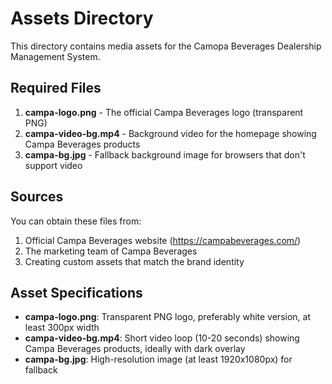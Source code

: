 # Assets Directory

This directory contains media assets for the Camopa Beverages Dealership Management System.

## Required Files

1. **campa-logo.png** - The official Campa Beverages logo (transparent PNG)
2. **campa-video-bg.mp4** - Background video for the homepage showing Campa Beverages products
3. **campa-bg.jpg** - Fallback background image for browsers that don't support video

## Sources

You can obtain these files from:

1. Official Campa Beverages website (https://campabeverages.com/)
2. The marketing team of Campa Beverages
3. Creating custom assets that match the brand identity

## Asset Specifications

- **campa-logo.png**: Transparent PNG logo, preferably white version, at least 300px width
- **campa-video-bg.mp4**: Short video loop (10-20 seconds) showing Campa Beverages products, ideally with dark overlay
- **campa-bg.jpg**: High-resolution image (at least 1920x1080px) for fallback
